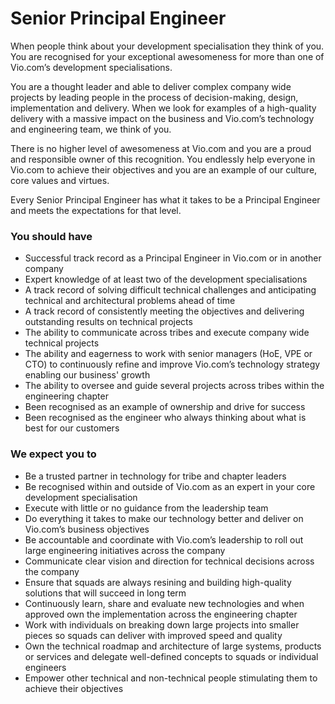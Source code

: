 # Senior Principal Engineer

When people think about your development specialisation they think of you. You are recognised for your exceptional awesomeness for more than one of Vio.com’s development specialisations. 

You are a thought leader and able to deliver complex company wide projects by leading people in the process of decision-making, design, implementation and delivery. When we look for examples of a high-quality delivery with a massive impact on the business and Vio.com’s technology and engineering team, we think of you.

There is no higher level of awesomeness at Vio.com and you are a proud and responsible owner of this recognition. You endlessly help everyone in Vio.com to achieve their objectives and you are an example of our culture, core values and virtues.

Every Senior Principal Engineer has what it takes to be a Principal Engineer and meets the expectations for that level.

### You should have

- Successful track record as a Principal Engineer in Vio.com or in another company
- Expert knowledge of at least two of the development specialisations
- A track record of solving difficult technical challenges and anticipating technical and architectural problems ahead of time
- A track record of consistently meeting the objectives and delivering outstanding results on technical projects
- The ability to communicate across tribes and execute company wide technical projects
- The ability and eagerness to work with senior managers (HoE, VPE or CTO) to continuously refine and improve Vio.com’s technology strategy enabling our business' growth
- The ability to oversee and guide several projects across tribes within the engineering chapter
- Been recognised as an example of ownership and drive for success
- Been recognised as the engineer who always thinking about what is best for our customers

### We expect you to

- Be a trusted partner in technology for tribe and chapter leaders
- Be recognised within and outside of Vio.com as an expert in your core development specialisation
- Execute with little or no guidance from the leadership team
- Do everything it takes to make our technology better and deliver on Vio.com’s business objectives
- Be accountable and coordinate with Vio.com’s leadership to roll out large engineering initiatives across the company
- Communicate clear vision and direction for technical decisions across the company
- Ensure that squads are always resining and building high-quality solutions that will succeed in long term
- Continuously learn, share and evaluate new technologies and when approved own the implementation across the engineering chapter
- Work with individuals on breaking down large projects into smaller pieces so squads can deliver with improved speed and quality
- Own the technical roadmap and architecture of large systems, products or services and delegate well-defined concepts to squads or individual engineers
- Empower other technical and non-technical people stimulating them to achieve their objectives
